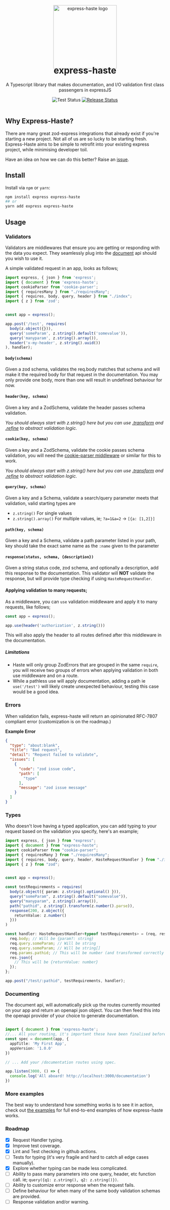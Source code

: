 <p align="center">
  <img src="docs/assets/logo.png" width="200px" align="center" alt="express-haste logo" style="margin-bottom: -50px" />
  <h1 align="center">express-haste</h1>
<p align="center">
A Typescript library that makes documentation, and I/O validation first class passengers in expressJS
</p>
<div align="center">
  <a style="text-decoration: none" href="https://github.com/avra-m3/express-haste/actions/workflows/test.yml">
  <img src="https://github.com/avra-m3/express-haste/actions/workflows/test.yml/badge.svg" alt="Test Status"/>
  </a>
  <a href="https://github.com/avra-m3/express-haste/actions/workflows/release.yml">
  <img src="https://github.com/avra-m3/express-haste/actions/workflows/release.yml/badge.svg" alt="Release Status"/>
  </a>
</div>
<br>

## Why Express-Haste?

There are many great zod-express integrations that already exist if you're starting a new project.
Not all of us are so lucky to be starting fresh. Express-Haste aims to be simple to retrofit into
your existing express project, while minimising developer toil.

Have an idea on how we can do this better? Raise an [issue](https://github.com/avra-m3/express-haste/issues/new/choose).

## Install

Install via `npm` or `yarn`:

```bash
npm install express express-haste
## or
yarn add express express-haste
```

## Usage

### Validators

Validators are middlewares that ensure you are getting or responding with
the data you expect. They seamlessly plug into the [document](#documenting---document) api
should you wish to use it.

A simple validated request in an app, looks as follows;

```typescript
import express, { json } from 'express';
import { document } from 'express-haste';
import cookieParser from 'cookie-parser';
import { requiresMany } from "./requiresMany";
import { requires, body, query, header } from "./index";
import { z } from 'zod';


const app = express();

app.post('/test', requires(
  body(z.object({})),
  query('someParam', z.string().default('somevalue')),
  query('manyparam', z.string().array()),
  header('x-my-header', z.string().uuid())
), handler);
```

#### `body(schema)`

Given a zod schema, validates the req.body matches that schema and will make it the required body for that request
in the documentation. You may only provide one body, more than one will result in undefined behaviour for now.

#### `header(key, schema)`

Given a key and a ZodSchema, validate the header passes schema validation.

*You should always start with z.string() here but you can use [.transform](https://zod.dev/?id=transform)*
*and [.refine](https://zod.dev/?id=refine) to abstract validation logic.*

#### `cookie(key, schema)`

Given a key and a ZodSchema, validate the cookie passes schema validation, you will need
the [cookie-parser middleware](https://expressjs.com/en/resources/middleware/cookie-parser.html)
or similar for this to work.

*You should always start with z.string() here but you can use [.transform](https://zod.dev/?id=transform)*
*and [.refine](https://zod.dev/?id=refine) to abstract validation logic.*

#### `query(key, schema)`

Given a key and a Schema, validate a search/query parameter meets that validation, valid starting types are

- `z.string()` For single values
- `z.string().array()` For multiple values, ie; `?a=1&a=2` -> `[{a: [1,2]}]`

#### `path(key, schema)`

Given a key and a Schema, validate a path parameter listed in your path, key should take the exact same name as the
`:name` given to the parameter

#### `response(status, schema, {description})`

Given a string status code, zod schema, and optionally a description, add this response to the documentation.
This validator will **NOT** validate the response, but will provide type checking if using `HasteRequestHandler`.


#### Applying validation to many requests;
As a middleware, you can `use` validation middleware and apply it to many requests, like follows;
```typescript
const app = express();

app.use(header('authorization', z.string()))
```

This will also apply the header to all routes defined after this middleware in the documentation.

##### Limitations
- Haste will only group ZodErrors that are grouped in the same `require`, you will receive two groups of errors when 
applying validation in both use middleware and on a route.
- While a pathless use will apply documentation, adding a path ie `use('/test')` will likely create unexpected behaviour, testing
this case would be a good idea.

### Errors

When validation fails, express-haste will return an opinionated RFC-7807 compliant error (customization is on the
roadmap.)

**Example Error**

```json
{
  "type": "about:blank",
  "title": "Bad request",
  "detail": "Request failed to validate",
  "issues": [
    {
      "code": "zod issue code",
      "path": [
        "type"
      ],
      "message": "zod issue message"
    }
  ]
}
```

### Types

Who doesn't love having a typed application, you can add typing to your request based on the validation you specify,
here's an example;

```typescript
import express, { json } from "express";
import { document } from "express-haste";
import cookieParser from "cookie-parser";
import { requiresMany } from "./requiresMany";
import { requires, body, query, header, HasteRequestHandler } from "./index";
import { z } from "zod";


const app = express();

const testRequirements = requires(
  body(z.object({ param: z.string().optional() })),
  query("someParam", z.string().default("somevalue")),
  query("manyparam", z.string().array()),
  path("pathid", z.string().transform(z.number().parse)),
  response(200, z.object({
    returnValue: z.number()
  }))
)

const handler: HasteRequestHandler<typeof testRequirements> = (req, res) => {
  req.body; // Will be {param?: string}
  req.query.someParam; // Will be string
  req.query.someParam; // Will be string[]
  req.params.pathid; // This will be number (and transformed correctly to number in the request.
  res.json({
    // This will be {returnValue: number}
  });
};

app.post("/test/:pathid", testRequirements, handler);
```
### Documenting

The document api, will automatically pick up the routes currently mounted on your app and return an openapi json object.
You can then feed this into the openapi provider of your choice to generate documentation.

```typescript

import { document } from 'express-haste';
//... All your routing, it's important these have been finalised before you call document.
const spec = document(app, {
  appTitle: 'My First App',
  appVersion: '1.0.0'
})

// ... Add your /documentation routes using spec.

app.listen(3000, () => {
  console.log('All aboard! http://localhost:3000/documentation')
})
```

### More examples

The best way to understand how something works is to see it in action, check out [the examples](/docs/examples) for
full end-to-end examples of how express-haste works.

### Roadmap

* [X] Request Handler typing.
* [X] Improve test coverage.
* [X] Lint and Test checking in github actions.
* [ ] Tests for typing (it's very fragile and hard to catch all edge cases manually).
* [X] Explore whether typing can be made less complicated.
* [ ] Ability to pass many parameters into one query, header, etc function call.
  ie; `query({q1: z.string(), q2: z.string()})`.
* [ ] Ability to customize error response when the request fails.
* [ ] Define behaviour for when many of the same body validation schemas are provided.
* [ ] Response validation and/or warning.